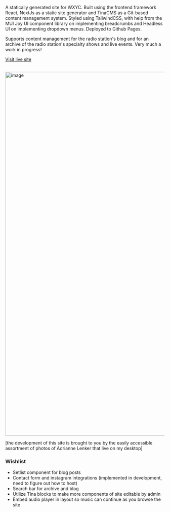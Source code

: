 <p>A statically generated site for WXYC. Built using the frontend framework React, NextJs as a static site generator and TinaCMS as a Git-based content management system. Styled using TailwindCSS, with help from the MUI Joy UI component library on implementing breadcrumbs and Headless UI on implementing dropdown menus. Deployed to Github Pages.</p>

<p>Supports content management for the radio station's blog and for an archive of the radio station's specialty shows and live events. Very much a work in progress!</p>

<a href="https://wxyc.org/" target="_blank"> Visit live site</a>

<br/>

<img width="1146" alt="image" src="https://github.com/haowens/website/assets/69762131/75c67f8a-f69b-4d54-934d-ce528c9c6964">
<p>[the development of this site is brought to you by the easily accessible assortment of photos of Adrianne Lenker that live on my desktop]</p>

<h3>Wishlist</h3>
<ul>
<li>Setlist component for blog posts</li>
<li>
Contact form and instagram integrations (implemented in development, need to figure out how to host)
</li>
<li>Search bar for archive and blog</li>
<li>Utilize Tina blocks to make more components of site editable by admin</li>
<li>Embed audio player in layout so music can continue as you browse the site</li>
</ul>

